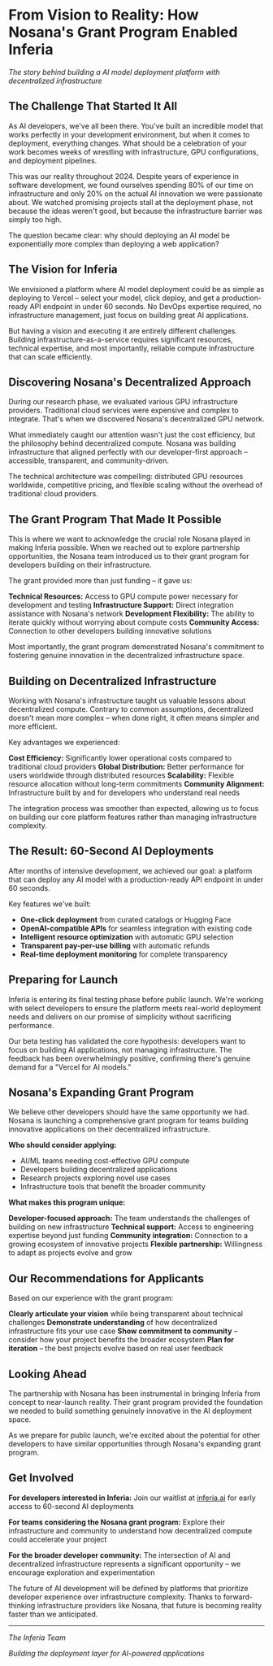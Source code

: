 # From Vision to Reality: How Nosana's Grant Program Enabled Inferia

*The story behind building a AI model deployment platform with decentralized infrastructure*

## The Challenge That Started It All

As AI developers, we've all been there. You've built an incredible model that works perfectly in your development environment, but when it comes to deployment, everything changes. What should be a celebration of your work becomes weeks of wrestling with infrastructure, GPU configurations, and deployment pipelines.

This was our reality throughout 2024. Despite years of experience in software development, we found ourselves spending 80% of our time on infrastructure and only 20% on the actual AI innovation we were passionate about. We watched promising projects stall at the deployment phase, not because the ideas weren't good, but because the infrastructure barrier was simply too high.

The question became clear: why should deploying an AI model be exponentially more complex than deploying a web application?

## The Vision for Inferia

We envisioned a platform where AI model deployment could be as simple as deploying to Vercel – select your model, click deploy, and get a production-ready API endpoint in under 60 seconds. No DevOps expertise required, no infrastructure management, just focus on building great AI applications.

But having a vision and executing it are entirely different challenges. Building infrastructure-as-a-service requires significant resources, technical expertise, and most importantly, reliable compute infrastructure that can scale efficiently.

## Discovering Nosana's Decentralized Approach

During our research phase, we evaluated various GPU infrastructure providers. Traditional cloud services were expensive and complex to integrate. That's when we discovered Nosana's decentralized GPU network.

What immediately caught our attention wasn't just the cost efficiency, but the philosophy behind decentralized compute. Nosana was building infrastructure that aligned perfectly with our developer-first approach – accessible, transparent, and community-driven.

The technical architecture was compelling: distributed GPU resources worldwide, competitive pricing, and flexible scaling without the overhead of traditional cloud providers.

## The Grant Program That Made It Possible

This is where we want to acknowledge the crucial role Nosana played in making Inferia possible. When we reached out to explore partnership opportunities, the Nosana team introduced us to their grant program for developers building on their infrastructure.

The grant provided more than just funding – it gave us:

**Technical Resources:** Access to GPU compute power necessary for development and testing
**Infrastructure Support:** Direct integration assistance with Nosana's network
**Development Flexibility:** The ability to iterate quickly without worrying about compute costs
**Community Access:** Connection to other developers building innovative solutions

Most importantly, the grant program demonstrated Nosana's commitment to fostering genuine innovation in the decentralized infrastructure space.

## Building on Decentralized Infrastructure

Working with Nosana's infrastructure taught us valuable lessons about decentralized compute. Contrary to common assumptions, decentralized doesn't mean more complex – when done right, it often means simpler and more efficient.

Key advantages we experienced:

**Cost Efficiency:** Significantly lower operational costs compared to traditional cloud providers
**Global Distribution:** Better performance for users worldwide through distributed resources
**Scalability:** Flexible resource allocation without long-term commitments
**Community Alignment:** Infrastructure built by and for developers who understand real needs

The integration process was smoother than expected, allowing us to focus on building our core platform features rather than managing infrastructure complexity.

## The Result: 60-Second AI Deployments

After months of intensive development, we achieved our goal: a platform that can deploy any AI model with a production-ready API endpoint in under 60 seconds.

Key features we've built:

- **One-click deployment** from curated catalogs or Hugging Face
- **OpenAI-compatible APIs** for seamless integration with existing code
- **Intelligent resource optimization** with automatic GPU selection
- **Transparent pay-per-use billing** with automatic refunds
- **Real-time deployment monitoring** for complete transparency

## Preparing for Launch

Inferia is entering its final testing phase before public launch. We're working with select developers to ensure the platform meets real-world deployment needs and delivers on our promise of simplicity without sacrificing performance.

Our beta testing has validated the core hypothesis: developers want to focus on building AI applications, not managing infrastructure. The feedback has been overwhelmingly positive, confirming there's genuine demand for a "Vercel for AI models."

## Nosana's Expanding Grant Program

We believe other developers should have the same opportunity we had. Nosana is launching a comprehensive grant program for teams building innovative applications on their decentralized infrastructure.

**Who should consider applying:**

- AI/ML teams needing cost-effective GPU compute
- Developers building decentralized applications
- Research projects exploring novel use cases
- Infrastructure tools that benefit the broader community

**What makes this program unique:**

**Developer-focused approach:** The team understands the challenges of building on new infrastructure
**Technical support:** Access to engineering expertise beyond just funding
**Community integration:** Connection to a growing ecosystem of innovative projects
**Flexible partnership:** Willingness to adapt as projects evolve and grow

## Our Recommendations for Applicants

Based on our experience with the grant program:

**Clearly articulate your vision** while being transparent about technical challenges
**Demonstrate understanding** of how decentralized infrastructure fits your use case
**Show commitment to community** – consider how your project benefits the broader ecosystem
**Plan for iteration** – the best projects evolve based on real user feedback

## Looking Ahead

The partnership with Nosana has been instrumental in bringing Inferia from concept to near-launch reality. Their grant program provided the foundation we needed to build something genuinely innovative in the AI deployment space.

As we prepare for public launch, we're excited about the potential for other developers to have similar opportunities through Nosana's expanding grant program.

## Get Involved

**For developers interested in Inferia:** Join our waitlist at [inferia.ai](https://inferia.ai) for early access to 60-second AI deployments

**For teams considering the Nosana grant program:** Explore their infrastructure and community to understand how decentralized compute could accelerate your project

**For the broader developer community:** The intersection of AI and decentralized infrastructure represents a significant opportunity – we encourage exploration and experimentation

The future of AI development will be defined by platforms that prioritize developer experience over infrastructure complexity. Thanks to forward-thinking infrastructure providers like Nosana, that future is becoming reality faster than we anticipated.

---

*The Inferia Team*

*Building the deployment layer for AI-powered applications*
